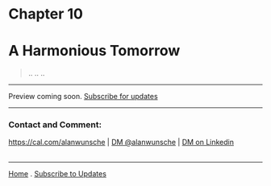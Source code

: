 # Chapter 10
# A Harmonious Tomorrow


> ..
> ..
> ..

<!--
Description: The story concludes with Ana looking ahead to a promising future, where AI agents coexist harmoniously with humanity, thanks in no small part to her commitment to AI safety.
-->

---

Preview coming soon. [Subscribe for updates](./#subscribe)

---

### Contact and Comment:

<a href="https://cal.com/alanwunsche">https://cal.com/alanwunsche</a> | <a href="https://x.com/alanwunsche">DM @alanwunsche</a> | <a href="https://linkedin.com/in/alanwunsche">DM on Linkedin</a>
<br /><br />

---

[Home](./) . [Subscribe to Updates](./#subscribe)
